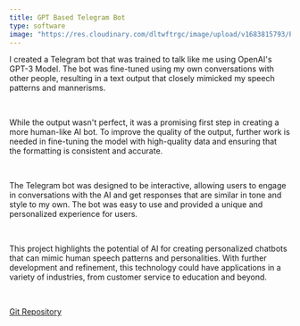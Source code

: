 ```yaml
---
title: GPT Based Telegram Bot
type: software
image: "https://res.cloudinary.com/dltwftrgc/image/upload/v1683815793/Projects/telebot_nxmrdm.png"
---
```


I created a Telegram bot that was trained to talk like me using OpenAI's GPT-3 Model. The bot was fine-tuned using my own conversations with other people, resulting in a text output that closely mimicked my speech patterns and mannerisms.

<br>

While the output wasn't perfect, it was a promising first step in creating a more human-like AI bot. To improve the quality of the output, further work is needed in fine-tuning the model with high-quality data and ensuring that the formatting is consistent and accurate.

<br>

The Telegram bot was designed to be interactive, allowing users to engage in conversations with the AI and get responses that are similar in tone and style to my own. The bot was easy to use and provided a unique and personalized experience for users.

<br>

This project highlights the potential of AI for creating personalized chatbots that can mimic human speech patterns and personalities. With further development and refinement, this technology could have applications in a variety of industries, from customer service to education and beyond.  

<br>

[Git Repository](https://github.com/akshayballal95/gpt_bot.git)